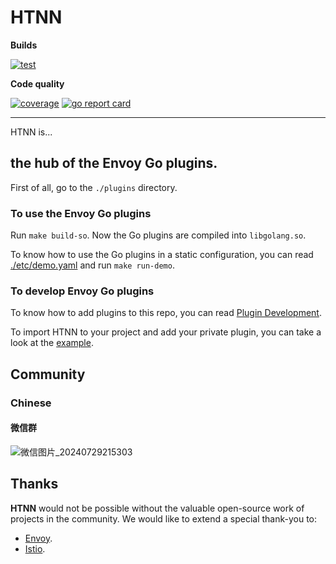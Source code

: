 # HTNN

**Builds**

[![test](https://github.com/mosn/htnn/actions/workflows/test.yml/badge.svg)](https://github.com/mosn/htnn/actions/workflows/test.yml)

**Code quality**

[![coverage](https://codecov.io/gh/mosn/htnn/branch/main/graph/badge.svg)](https://codecov.io/gh/mosn/htnn)
[![go report card](https://goreportcard.com/badge/github.com/mosn/htnn)](https://goreportcard.com/report/github.com/mosn/htnn)

---

HTNN is...

## the hub of the Envoy Go plugins.

First of all, go to the `./plugins` directory.

### To use the Envoy Go plugins

Run `make build-so`. Now the Go plugins are compiled into `libgolang.so`.

To know how to use the Go plugins in a static configuration, you can read [./etc/demo.yaml](./etc/demo.yaml) and run `make run-demo`.

### To develop Envoy Go plugins

To know how to add plugins to this repo, you can read [Plugin Development](./site/content/en/docs/developer-guide/plugin_development.md).

To import HTNN to your project and add your private plugin, you can take a look at the [example](./examples/dev_your_plugin).

## Community

### Chinese

#### 微信群

![微信图片_20240729215303](https://github.com/user-attachments/assets/66a6f1f7-4870-4524-883b-566e71478f2c)

## Thanks

**HTNN** would not be possible without the valuable open-source work of projects in the community. We would like to extend a special thank-you to:

- [Envoy](https://www.envoyproxy.io).
- [Istio](https://istio.io).
